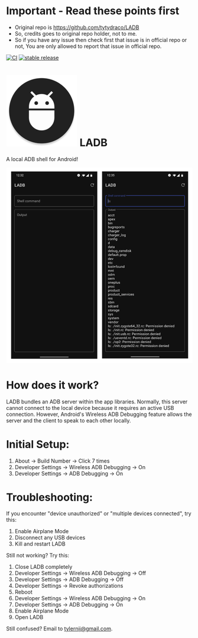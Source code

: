 # Important - Read these points first
- Original repo is https://github.com/tytydraco/LADB
- So, credits goes to original repo holder, not to me.
- So if you have any issue then check first that issue is in official repo or not, You are only allowed to report that issue in official repo.

[![CI](https://github.com/AncientCatz/LADB/actions/workflows/build.yml/badge.svg?branch=main&event=push)](https://github.com/AncientCatz/LADB/actions/workflows/build.yml) [![stable release](https://img.shields.io/github/v/release/AncientCatz/LADB.svg?maxAge=3600&label=Release)](https://github.com/AncientCatz/LADB/releases)

# ![app icon](./.github/readme-images/app-icon.png) LADB
A local ADB shell for Android!

![screenshot of app](./.github/readme-images/preview.png)

# How does it work?
LADB bundles an ADB server within the app libraries. Normally, this server cannot connect to the local device because it requires an active USB connection. However, Android's Wireless ADB Debugging feature allows the server and the client to speak to each other locally.

# Initial Setup:
1. About -> Build Number -> Click 7 times
2. Developer Settings -> Wireless ADB Debugging -> On
3. Developer Settings -> ADB Debugging -> On

# Troubleshooting:
If you encounter "device unauthorized" or "multiple devices connected", try this:
1. Enable Airplane Mode
2. Disconnect any USB devices
3. Kill and restart LADB

Still not working? Try this:
1. Close LADB completely
2. Developer Settings -> Wireless ADB Debugging -> Off
3. Developer Settings -> ADB Debugging -> Off
4. Developer Settings -> Revoke authorizations
5. Reboot
6. Developer Settings -> Wireless ADB Debugging -> On
7. Developer Settings -> ADB Debugging -> On
8. Enable Airplane Mode
9. Open LADB

Still confused? Email to tylernij@gmail.com.
